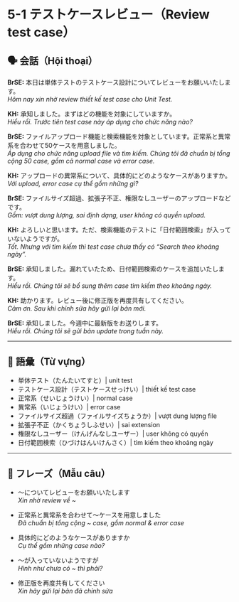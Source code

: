 # 5-1 テストケースレビュー（Review test case）

## 🗣️ 会話（Hội thoại）

**BrSE:** 本日は単体テストのテストケース設計についてレビューをお願いいたします。  
*Hôm nay xin nhờ review thiết kế test case cho Unit Test.*  

**KH:** 承知しました。まずはどの機能を対象にしていますか。  
*Hiểu rồi. Trước tiên test case này áp dụng cho chức năng nào?*  

**BrSE:** ファイルアップロード機能と検索機能を対象としています。正常系と異常系を合わせて50ケースを用意しました。  
*Áp dụng cho chức năng upload file và tìm kiếm. Chúng tôi đã chuẩn bị tổng cộng 50 case, gồm cả normal case và error case.*  

**KH:** アップロードの異常系について、具体的にどのようなケースがありますか。  
*Với upload, error case cụ thể gồm những gì?*  

**BrSE:** ファイルサイズ超過、拡張子不正、権限なしユーザーのアップロードなどです。  
*Gồm: vượt dung lượng, sai định dạng, user không có quyền upload.*  

**KH:** よろしいと思います。ただ、検索機能のテストに「日付範囲検索」が入っていないようですが。  
*Tốt. Nhưng với tìm kiếm thì test case chưa thấy có “Search theo khoảng ngày”.*  

**BrSE:** 承知しました。漏れていたため、日付範囲検索のケースを追加いたします。  
*Hiểu rồi. Chúng tôi sẽ bổ sung thêm case tìm kiếm theo khoảng ngày.*  

**KH:** 助かります。レビュー後に修正版を再度共有してください。  
*Cảm ơn. Sau khi chỉnh sửa hãy gửi lại bản mới.*  

**BrSE:** 承知しました。今週中に最新版をお送りします。  
*Hiểu rồi. Chúng tôi sẽ gửi bản update trong tuần này.*  

---

## 📖 語彙（Từ vựng）

- 単体テスト（たんたいてすと）| unit test  
- テストケース設計（テストケースせっけい）| thiết kế test case  
- 正常系（せいじょうけい）| normal case  
- 異常系（いじょうけい）| error case  
- ファイルサイズ超過（ファイルサイズちょうか）| vượt dung lượng file  
- 拡張子不正（かくちょうしふせい）| sai extension  
- 権限なしユーザー（けんげんなしユーザー）| user không có quyền  
- 日付範囲検索（ひづけはんいけんさく）| tìm kiếm theo khoảng ngày  

---

## 📝 フレーズ（Mẫu câu）

- ～についてレビューをお願いいたします  
  *Xin nhờ review về ~*  

- 正常系と異常系を合わせて～ケースを用意しました  
  *Đã chuẩn bị tổng cộng ~ case, gồm normal & error case*  

- 具体的にどのようなケースがありますか  
  *Cụ thể gồm những case nào?*  

- ～が入っていないようですが  
  *Hình như chưa có ~ thì phải?*  

- 修正版を再度共有してください  
  *Xin hãy gửi lại bản đã chỉnh sửa*  
